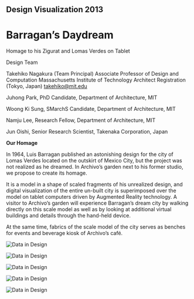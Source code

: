 ## Design Visualization 2013

# Barragan’s Daydream

Homage to his Zigurat and Lomas Verdes on Tablet
        
Design Team

Takehiko Nagakura (Team Principal)
Associate Professor of Design and Computation
Massachusetts Institute of Technology
Architect Registration (Tokyo, Japan)
takehiko@mit.edu
        
Juhong Park, PhD Candidate, Department of Architecture, MIT
        
Woong Ki Sung, SMarchS Candidate, Department of Architecture, MIT
        
Namju Lee, Research Fellow, Department of Architecture, MIT
        
Jun Oishi, Senior Research Scientist, Takenaka Corporation, Japan
        
**Our Homage**    

In 1964, Luis Barragan published an astonishing design for the city of Lomas Verdes located on the outskirt of Mexico City, but the project was not realized as he dreamed. In Archivo’s garden next to his former studio, we propose to create its homage.

It is a model in a shape of scaled fragments of his unrealized design, and digital visualization of the entire un-built city is superimposed over the model on tablet computers driven by Augmented Reality technology. A visitor to Archivo’s garden will experience Barragan’s dream city by walking directly on this scale model as well as by looking at additional virtual buildings and details through the hand-held device.

At the same time, fabrics of the scale model of the city serves as benches for events and beverage kiosk of Archivo’s café.
          



![Data in Design](https://namjulee.github.io/njs-lab-public/project/2013-barragan-dream-competition/2013-barragan-dream-competition.jpg)

![Data in Design](https://namjulee.github.io/njs-lab-public/project/2013-barragan-dream-competition/2013-barragan-dream-competition-01.jpg)

![Data in Design](https://namjulee.github.io/njs-lab-public/project/2013-barragan-dream-competition/2013-barragan-dream-competition-02.jpg)

![Data in Design](https://namjulee.github.io/njs-lab-public/project/2013-barragan-dream-competition/2013-barragan-dream-competition-03.jpg)

![Data in Design](https://namjulee.github.io/njs-lab-public/project/2013-barragan-dream-competition/2013-barragan-dream-competition-04.jpg)
